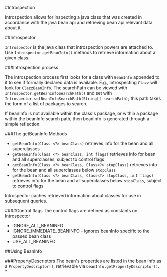 #Introspection

Introspection allows for inspecting a java class that was created in accordance with the java bean api and retrieving bean api relevant data about it.

##Introspector

`Introspector` is the java class that introspection powers are attached to. Use `Introspector.getBeanInfo()` methods to retrieve information about a given class.

###Introspection process

The introspection process first looks for a class with `BeanInfo` appended to it to see if formally declared data is available. E.g., introspecting `Clazz` will look for `ClazzBeanInfo`. The searchPath can be viewed with `Introspector.getBeanInfoSearchPath()` and set with `Introspector.setBeanInfoSearchPath(String[] searchPath)`; this path takes the form of a list of packages to search.

If beanInfo is not available within the class's package, or within a package within the beanInfo search path, then beanInfo is generated through a simple reflection.

###The getBeanInfo Methods

* `getBeanInfo(Class <?> beanClass)` retrieves info for the bean and all superclasses
* `getBeanInfo(Class <?> beanClass, int flags)` retrieves info for bean and all superclasses, subject to control flags
* `getBeanInfo(Class <?> beanClass, Class<?> stopClass)` retrieves info for the bean and all superclasses below `stopClass`
* `getBeanInfo(Class <?> beanClass, Class<?> stopClass, int flags)` retrieves info for the bean and all superclasses below `stopClass`, subject to control flags

Introspector caches retrieved information about classes for use in subsequent queries.

####Control flags
The control flags are defined as constants on Introspector
* IGNORE_ALL_BEANINFO
* IGNORE_IMMEDIATE_BEANINFO - ignores beanInfo specific to the passed bean class
* USE_ALL_BEANINFO

##Using BeanInfo

###PropertyDescriptors
The bean's properties are listed in the bean info as a `PropertyDescriptor[]`, retrievable via `beanInfo.getPropertyDescriptor()`.
* 

